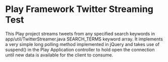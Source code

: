# Play Framework Twitter Streaming Test

This Play project streams tweets from any specified search keywords in app/util/TwitterStreamer.java SEARCH_TERMS keyword array.  It implements a very simple long polling method implemented in jQuery and takes use of suspend() in the Play Application controller to hold open the connection until new data is available for the client to consume.


